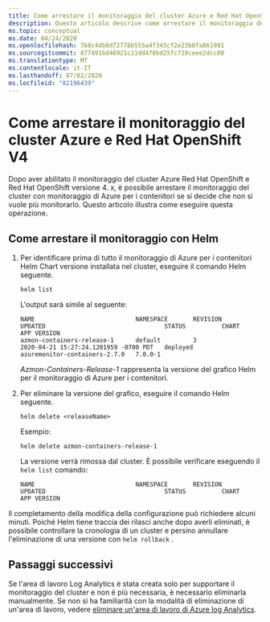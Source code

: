 ```yaml
---
title: Come arrestare il monitoraggio del cluster Azure e Red Hat OpenShift V4 | Microsoft Docs
description: Questo articolo descrive come arrestare il monitoraggio del cluster di Azure Red Hat OpenShift e Red Hat OpenShift versione 4 con monitoraggio di Azure per i contenitori.
ms.topic: conceptual
ms.date: 04/24/2020
ms.openlocfilehash: 768c4db8d72778b555a4f343cf2e23b8fa861991
ms.sourcegitcommit: 877491bd46921c11dd478bd25fc718ceee2dcc08
ms.translationtype: MT
ms.contentlocale: it-IT
ms.lasthandoff: 07/02/2020
ms.locfileid: "82196439"
---
```

# <a name="how-to-stop-monitoring-your-azure-and-red-hat-openshift-v4-cluster"></a>Come arrestare il monitoraggio del cluster Azure e Red Hat OpenShift V4

Dopo aver abilitato il monitoraggio del cluster Azure Red Hat OpenShift e Red Hat OpenShift versione 4. x, è possibile arrestare il monitoraggio del cluster con monitoraggio di Azure per i contenitori se si decide che non si vuole più monitorarlo. Questo articolo illustra come eseguire questa operazione.  

## <a name="how-to-stop-monitoring-using-helm"></a>Come arrestare il monitoraggio con Helm

1. Per identificare prima di tutto il monitoraggio di Azure per i contenitori Helm Chart versione installata nel cluster, eseguire il comando Helm seguente.

    ```
    helm list
    ```

    L'output sarà simile al seguente:

    ```
    NAME                            NAMESPACE       REVISION        UPDATED                                 STATUS          CHART                           APP VERSION
    azmon-containers-release-1      default         3               2020-04-21 15:27:24.1201959 -0700 PDT   deployed        azuremonitor-containers-2.7.0   7.0.0-1
    ```

    *Azmon-Containers-Release-1* rappresenta la versione del grafico Helm per il monitoraggio di Azure per i contenitori.

2. Per eliminare la versione del grafico, eseguire il comando Helm seguente.

    `helm delete <releaseName>`

    Esempio:

    `helm delete azmon-containers-release-1`

    La versione verrà rimossa dal cluster. È possibile verificare eseguendo il `helm list` comando:

    ```
    NAME                            NAMESPACE       REVISION        UPDATED                                 STATUS          CHART                           APP VERSION
    ```

Il completamento della modifica della configurazione può richiedere alcuni minuti. Poiché Helm tiene traccia dei rilasci anche dopo averli eliminati, è possibile controllare la cronologia di un cluster e persino annullare l'eliminazione di una versione con `helm rollback` .

## <a name="next-steps"></a>Passaggi successivi

Se l'area di lavoro Log Analytics è stata creata solo per supportare il monitoraggio del cluster e non è più necessaria, è necessario eliminarla manualmente. Se non si ha familiarità con la modalità di eliminazione di un'area di lavoro, vedere [eliminare un'area di lavoro di Azure log Analytics](../../log-analytics/log-analytics-manage-del-workspace.md).
